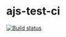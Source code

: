 # ajs-test-ci

[![Build status](https://ci.appveyor.com/api/projects/status/j2oweb7m6iiu49sl?svg=true)](https://ci.appveyor.com/project/pugachevnv/ajs-test-ci)
